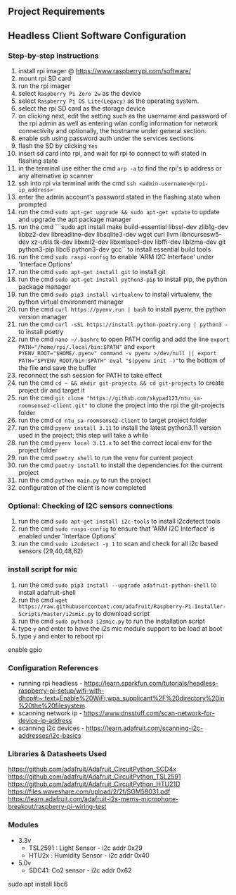 ## Project Requirements


## Headless Client Software Configuration
### Step-by-step Instructions

1. install rpi imager @ https://www.raspberrypi.com/software/
2. mount rpi SD card
3. run the rpi imager
4. select `Raspberry Pi Zero 2w` as the device
5. select `Raspberry Pi OS Lite(Legacy)` as the operating system.
6. select the rpi SD card as the storage device
7. on clicking next, edit the setting such as the username and password of the rpi admin as well as entering wlan config information for network connectivity
and optionally, the hostname under general section.
8. enable ssh using password auth under the services sections
9. flash the SD by clicking `Yes`
10.  insert sd card into rpi, and wait for rpi to connect to wifi stated in flashing state
11.  in the terminal use either the cmd ```arp -a``` to find the rpi's ip address or any alternative ip scanner 
12.  ssh into rpi via terminal with the cmd ```ssh <admin-username>@<rpi-ip_address>```
13.  enter the admin account's password stated in the flashing state when prompted
14.  run the cmd ```sudo apt-get upgrade && sudo apt-get update``` to update and upgrade the apt package manager
15.  run the cmd ```sudo apt install make build-essential libssl-dev zlib1g-dev 
               libbz2-dev libreadline-dev libsqlite3-dev 
               wget curl llvm libncursesw5-dev xz-utils 
               tk-dev libxml2-dev libxmlsec1-dev libffi-dev 
               liblzma-dev git python3-pip libc6 python3-dev gcc`` to install essential build tools
16.  run the cmd ```sudo raspi-config``` to enable 'ARM I2C Interface' under 'Interface Options'
17.  run the cmd ```sudo apt-get install git``` to install git
18.   run the cmd ```sudo apt-get install python3-pip``` to install pip, the python package manager
19.    run the cmd ```sudo pip3 install virtualenv``` to install virtualenv, the python virtual environment manager
20.   run the cmd ```curl https://pyenv.run | bash``` to install pyenv, the python version manager 
21.   run the cmd ```curl -sSL https://install.python-poetry.org | python3 -``` to install poetry
22.   run the cmd ```nano ~/.bashrc``` to open PATH config and add the line ```export PATH="/home/rpi/.local/bin:$PATH"``` and ```export PYENV_ROOT="$HOME/.pyenv"
command -v pyenv >/dev/null || export PATH="$PYENV_ROOT/bin:$PATH"
eval "$(pyenv init -)"```to the bottom of the file and save the buffer
23.   reconnect the ssh session for PATH to take effect
24.   run the cmd ```cd ~ && mkdir git-projects && cd git-projects``` to create project dir and target it
25.   run the cmd ```git clone "https://github.com/skypad123/ntu_sa-roomsense2-client.git"``` to clone the project into the rpi the git-projects folder
26.   run the cmd ```cd ntu_sa-roomsense2-client``` to target project folder
27.   run the cmd ```pyenv install 3.11``` to install the latest python3.11 version used in the project; this step will take a while
28.   run the cmd `pyenv local 3.11.x` to set the correct local env for the project folder
29.   run the cmd `poetry shell` to run the venv for current project
30.   run the cmd `poetry install` to install the dependencies for the current project
31.   run the cmd `python main.py` to run the project
32.   configuration of the client is now completed
    
### Optional: Checking of I2C sensors connections
1.    run the cmd ```sudo apt-get install i2c-tools``` to install i2cdetect tools
2.    run the cmd ```sudo raspi-config``` to ensure that 'ARM I2C Interface' is enabled under 'Interface Options'
3.    run the cmd ```sudo i2cdetect -y 1``` to scan and check for all i2c based sensors (29,40,48,62)


### install script for mic
1.    run the cmd ```sudo pip3 install --upgrade adafruit-python-shell``` to install adafruit-shell
2.    run the cmd ```wget https://raw.githubusercontent.com/adafruit/Raspberry-Pi-Installer-Scripts/master/i2smic.py``` to download script
3.    run the cmd ```sudo python3 i2smic.py``` to run the installation script
4.    type `y` and enter to have the i2s mic module support to be load at boot
5.    type `y` and enter to reboot rpi


enable gpio

### Configuration References
- running rpi headless -
https://learn.sparkfun.com/tutorials/headless-raspberry-pi-setup/wifi-with-dhcp#:~:text=Enable%20WiFi,wpa_supplicant%2F%20directory%20in%20the%20filesystem.
- scanning network ip -
https://www.dnsstuff.com/scan-network-for-device-ip-address
- scanning i2c devices -
https://learn.adafruit.com/scanning-i2c-addresses/i2c-basics

### Libraries & Datasheets Used
https://github.com/adafruit/Adafruit_CircuitPython_SCD4x
https://github.com/adafruit/Adafruit_CircuitPython_TSL2591
https://github.com/adafruit/Adafruit_CircuitPython_HTU21D
https://files.waveshare.com/upload/2/2f/SGM58031.pdf
https://learn.adafruit.com/adafruit-i2s-mems-microphone-breakout/raspberry-pi-wiring-test

### Modules
- 3.3v 
  - TSL2591 : Light Sensor - i2c addr  0x29
  - HTU2x : Humidity Sensor - i2c addr 0x40
- 5.0v 
  - SDC41: Co2 sensor - i2c addr 0x62



sudo apt install libc6

